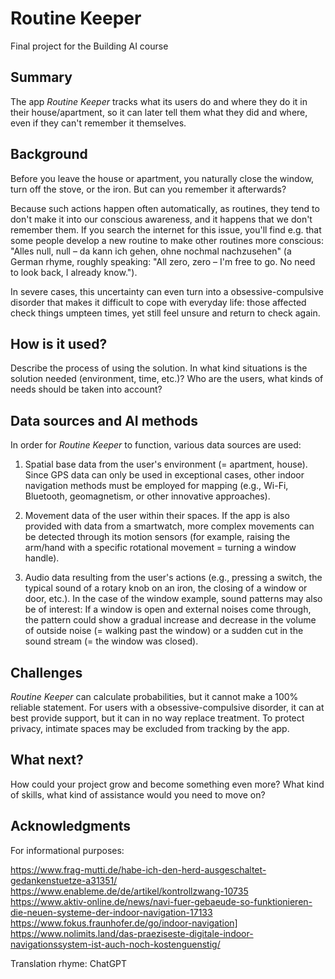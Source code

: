 # Routine Keeper

Final project for the Building AI course


## Summary

The app *Routine Keeper* tracks what its users do and where they do it in their house/apartment, so it can later tell them what they did and where, even if they can't remember it themselves.


## Background

Before you leave the house or apartment, you naturally close the window, turn off the stove, or the iron. But can you remember it afterwards?

Because such actions happen often automatically, as routines, they tend to don't make it into our conscious awareness, and it happens that we don't remember them. If you search the internet for this issue, you'll find e.g. that some people develop a new routine to make other routines more conscious: "Alles null, null – da kann ich gehen, ohne nochmal nachzusehen" (a German rhyme, roughly speaking: "All zero, zero – I'm free to go. No need to look back, I already know.").

In severe cases, this uncertainty can even turn into a obsessive-compulsive disorder that makes it difficult to cope with everyday life: those affected check things umpteen times, yet still feel unsure and return to check again.


## How is it used?

Describe the process of using the solution. In what kind situations is the solution needed (environment, time, etc.)? Who are the users, what kinds of needs should be taken into account?



## Data sources and AI methods
In order for *Routine Keeper* to function, various data sources are used:

1. Spatial base data from the user's environment (= apartment, house). Since GPS data can only be used in exceptional cases, other indoor navigation methods must be employed for mapping (e.g., Wi-Fi, Bluetooth, geomagnetism, or other innovative approaches).

2. Movement data of the user within their spaces. If the app is also provided with data from a smartwatch, more complex movements can be detected through its motion sensors (for example, raising the arm/hand with a specific rotational movement = turning a window handle).

3. Audio data resulting from the user's actions (e.g., pressing a switch, the typical sound of a rotary knob on an iron, the closing of a window or door, etc.). In the case of the window example, sound patterns may also be of interest: If a window is open and external noises come through, the pattern could show a gradual increase and decrease in the volume of outside noise (= walking past the window) or a sudden cut in the sound stream (= the window was closed).

## Challenges

*Routine Keeper* can calculate probabilities, but it cannot make a 100% reliable statement. For users with a obsessive-compulsive disorder, it can at best provide support, but it can in no way replace treatment. To protect privacy, intimate spaces may be excluded from tracking by the app.


## What next?

How could your project grow and become something even more? What kind of skills, what kind of assistance would you  need to move on? 


## Acknowledgments

For informational purposes:

https://www.frag-mutti.de/habe-ich-den-herd-ausgeschaltet-gedankenstuetze-a31351/
https://www.enableme.de/de/artikel/kontrollzwang-10735
https://www.aktiv-online.de/news/navi-fuer-gebaeude-so-funktionieren-die-neuen-systeme-der-indoor-navigation-17133
https://www.fokus.fraunhofer.de/go/indoor-navigation]
https://www.nolimits.land/das-praeziseste-digitale-indoor-navigationssystem-ist-auch-noch-kostenguenstig/

Translation rhyme:
ChatGPT

